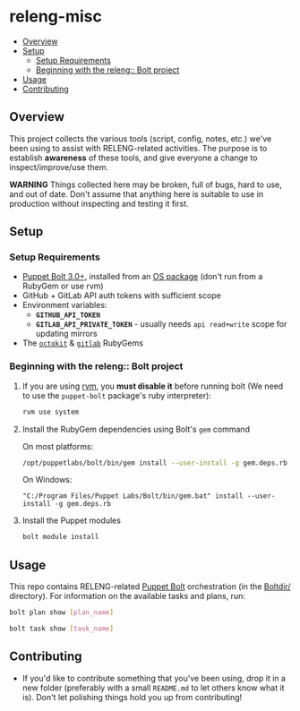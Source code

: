 # releng-misc

<!-- vim-markdown-toc GFM -->

* [Overview](#overview)
* [Setup](#setup)
  * [Setup Requirements](#setup-requirements)
  * [Beginning with the releng:: Bolt project](#beginning-with-the-releng-bolt-project)
* [Usage](#usage)
* [Contributing](#contributing)

<!-- vim-markdown-toc -->

## Overview

This project collects the various tools (script, config, notes, etc.) we've
been using to assist with RELENG-related activities. The purpose is to
establish **awareness** of these tools, and give everyone a change to
inspect/improve/use them.

**WARNING** Things collected here may be broken, full of bugs, hard to use, and
out of date.  Don't assume that anything here is suitable to use in
production without inspecting and testing it first.


## Setup

### Setup Requirements

* [Puppet Bolt 3.0+][bolt], installed from an [OS package][bolt-install]
  (don't run from a RubyGem or use rvm)
*  GitHub + GitLab API auth tokens with sufficient scope
* Environment variables:
  * **`GITHUB_API_TOKEN`**
  * **`GITLAB_API_PRIVATE_TOKEN`** - usually needs `api read+write` scope for updating mirrors
* The [`octokit`][octokit-rb] & [`gitlab`][gitlab-rb] RubyGems

### Beginning with the releng:: Bolt project

1. If you are using [rvm], you **must disable it** before running bolt (We need
   to use the `puppet-bolt` package's ruby interpreter):

   ```sh
   rvm use system
   ```

2. Install the RubyGem dependencies using Bolt's `gem` command

   On most platforms:

   ```sh
   /opt/puppetlabs/bolt/bin/gem install --user-install -g gem.deps.rb
   ```

   On Windows:

   ```pwsh
   "C:/Program Files/Puppet Labs/Bolt/bin/gem.bat" install --user-install -g gem.deps.rb
   ```

3. Install the Puppet modules

   ```sh
   bolt module install
   ```

## Usage

This repo contains RELENG-related [Puppet Bolt] orchestration (in the
[Boltdir/](Boltdir/) directory). For information on the available tasks and
plans, run:

```sh
bolt plan show [plan_name]

bolt task show [task_name]

```

## Contributing

* If you'd like to contribute something that you've been using, drop it in a
  new folder (preferably with a small `README.md` to let others know what it
  is). Don't let polishing things hold you up from contributing!

[bolt]: https://puppet.com/docs/bolt/latest/bolt.html
[gitlab-rb]: https://rubygems.org/gems/gitlab
[bolt-install]: https://puppet.com/docs/bolt/latest/bolt_installing.html
[inventory file]: https://puppet.com/docs/bolt/latest/inventory_file_v2.html
[inventory reference plugin]: https://puppet.com/docs/bolt/latest/using_plugins.html#reference-plugins
[`local` transport]: https://puppet.com/docs/bolt/latest/bolt_transports_reference.html#local
[octokit-rb]: https://github.com/octokit/octokit.rb
[Puppet Bolt]: https://puppet.com/docs/bolt/latest/bolt.html
[rvm]: https://rvm.io
